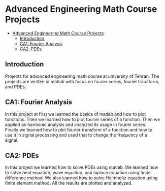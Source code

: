 # Advanced Engineering Math Course Projects

- [Advanced Engineering Math Course Projects](#advanced-engineering-math-course-projects)
  - [Introduction](#introduction)
  - [CA1: Fourier Analysis](#ca1-fourier-analysis)
  - [CA2: PDEs](#ca2-pdes)

## Introduction

Projects for advanced engineering math course at university of Tehran. The projects are written in matlab with focus on fourier series, fourier transform, and PDEs.

## CA1: Fourier Analysis

In this project at first we learned the basics of matlab and how to plot functions. Then we learned how to plot fourier series of a function. Then we applied an harmonic analysis and analyzed its usage in fourier series. Finally we learned how to plot fourier transform of a function and how to use it in signal processing and used that to change the frequency of a signal.

## CA2: PDEs

In this project we learned how to solve PDEs using matlab. We learned how to solve heat equation, wave equation, and laplace equation using finite difference method. We also learned how to solve Helmholtz equation using finite element method. All the results are plotted and analyzed.